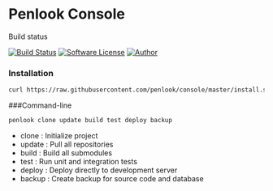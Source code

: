 # Penlook Console

Build status

[![Build Status](https://travis-ci.org/penlook/service.svg?branch=master)](https://travis-ci.org/penlook/service) [![Software License](https://img.shields.io/badge/license-MIT-blue.svg?style=flat)](LICENSE.md) [![Author](http://img.shields.io/badge/author-penlook-red.svg?style=flat)](https://github.com/penlook)

### Installation
```bash
curl https://raw.githubusercontent.com/penlook/console/master/install.sh | python
```

###Command-line

```bash
penlook clone update build test deploy backup
```

+ clone  : Initialize project
+ update : Pull all repositories
+ build  : Build all submodules
+ test   : Run unit and integration tests
+ deploy : Deploy directly to development server
+ backup : Create backup for source code and database
